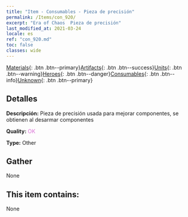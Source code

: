 ```yaml
---
title: "Item - Consumables - Pieza de precisión"
permalink: /Items/con_920/
excerpt: "Era of Chaos  Pieza de precisión"
last_modified_at: 2021-03-24
locale: es
ref: "con_920.md"
toc: false
classes: wide
---
```

 [Materials](/es/Items/){: .btn .btn--primary}[Artifacts](/es/Items/Artifacts/){: .btn .btn--success}[Units](/es/Items/Units/){: .btn .btn--warning}[Heroes](/es/Items/Heroes/){: .btn .btn--danger}[Consumables](/es/Items/Consumables/){: .btn .btn--info}[Unknown](/es/Items/Unknown/){: .btn .btn--primary}

## Detalles
 **Descripción:** Pieza de precisión usada para mejorar componentes, se obtienen al desarmar componentes

 **Quality:** <span style="color: #DA70D6">OK</span>

 **Type:** Other

## Gather

  None

## This item contains:

  None

